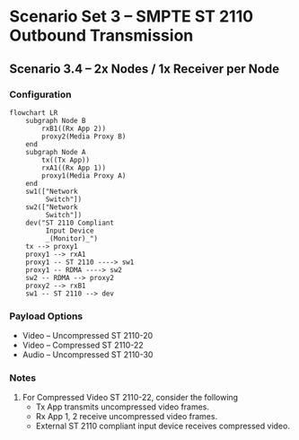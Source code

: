 # Scenario Set 3 – SMPTE ST 2110 Outbound Transmission

## Scenario 3.4 – 2x Nodes / 1x Receiver per Node

### Configuration

```mermaid
flowchart LR
    subgraph Node B
        rxB1((Rx App 2))
        proxy2(Media Proxy B)
    end
    subgraph Node A
        tx((Tx App))
        rxA1((Rx App 1))
        proxy1(Media Proxy A)
    end
    sw1(["Network
         Switch"])
    sw2(["Network
         Switch"])
    dev("ST 2110 Compliant
         Input Device
         _(Monitor)_")
    tx --> proxy1
    proxy1 --> rxA1
    proxy1 -- ST 2110 ----> sw1
    proxy1 -- RDMA ----> sw2
    sw2 -- RDMA --> proxy2
    proxy2 --> rxB1
    sw1 -- ST 2110 --> dev
```

### Payload Options

* Video – Uncompressed ST 2110-20
* Video – Compressed ST 2110-22
* Audio – Uncompressed ST 2110-30

### Notes

1. For Compressed Video ST 2110-22, consider the following
    * Tx App transmits uncompressed video frames.
    * Rx App 1, 2 receive uncompressed video frames.
    * External ST 2110 compliant input device receives compressed video.

